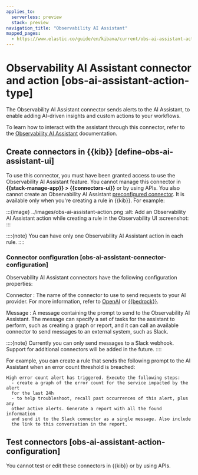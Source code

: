 ```yaml
---
applies_to:
  serverless: preview
  stack: preview
navigation_title: "Observability AI Assistant"
mapped_pages:
  - https://www.elastic.co/guide/en/kibana/current/obs-ai-assistant-action-type.html
---
```


# Observability AI Assistant connector and action [obs-ai-assistant-action-type]

The Observability AI Assistant connector sends alerts to the AI Assistant, to enable adding AI-driven insights and custom actions to your workflows.

To learn how to interact with the assistant through this connector, refer to the [Observability AI Assistant](docs-content://explore-analyze/ai-assistant.md) documentation.

## Create connectors in {{kib}} [define-obs-ai-assistant-ui]

To use this connector, you must have been granted access to use the Observability AI Assistant feature. You cannot manage this connector in **{{stack-manage-app}} > {{connectors-ui}}** or by using APIs. You also cannot create an Observability AI Assistant [preconfigured connector](/reference/connectors-kibana/pre-configured-connectors.md). It is available only when you're creating a rule in {{kib}}. For example:

:::{image} ../images/obs-ai-assistant-action.png
:alt: Add an Observability AI Assistant action while creating a rule in the Observability UI
:screenshot:
:::

::::{note}
You can have only one Observability AI Assistant action in each rule.
::::

### Connector configuration [obs-ai-assistant-connector-configuration]

Observability AI Assistant connectors have the following configuration properties:

Connector
:   The name of the connector to use to send requests to your AI provider. For more information, refer to [OpenAI](/reference/connectors-kibana/openai-action-type.md) or [{{bedrock}}](/reference/connectors-kibana/bedrock-action-type.md).

Message
:   A message containing the prompt to send to the Observability AI Assistant. The message can specify a set of tasks for the assistant to perform, such as creating a graph or report, and it can call an available connector to send messages to an external system, such as Slack.

::::{note}
Currently you can only send messages to a Slack webhook. Support for additional connectors will be added in the future.
::::

For example, you can create a rule that sends the following prompt to the AI Assistant when an error count threshold is breached:

```text
High error count alert has triggered. Execute the following steps:
  - create a graph of the error count for the service impacted by the alert
  for the last 24h
  - to help troubleshoot, recall past occurrences of this alert, plus any
  other active alerts. Generate a report with all the found information
  and send it to the Slack connector as a single message. Also include
  the link to this conversation in the report.
```

## Test connectors [obs-ai-assistant-action-configuration]

You cannot test or edit these connectors in {{kib}} or by using APIs.
